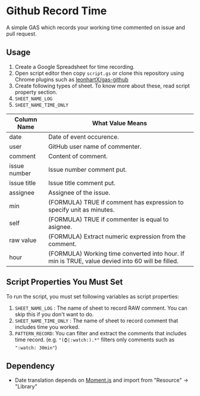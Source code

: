 # Github Record Time

A simple GAS which records your working time commented on issue and pull request.

## Usage

1. Create a Google Spreadsheet for time recording.
1. Open script editor then copy `script.gs` or clone this repository using Chrome plugins such as [leonhartX/gas\-github](https://github.com/leonhartX/gas-github)
1. Create following types of sheet. To know more about these, read script property section.
  1. `SHEET_NAME_LOG`
  1. `SHEET_NAME_TIME_ONLY`


| Column Name | What Value Means |
----|----
| date         | Date of event occurence. |
| user         | GitHub user name of commenter. |
| comment      | Content of comment. |
| issue number | Issue number comment put. |
| issue title  | Issue title comment put. |
| assignee     | Assignee of the issue. |
| min          | (FORMULA) TRUE if comment has expression to specify unit as minutes. |
| self         | (FORMULA) TRUE if commenter is equal to asignee. |
| raw value    | (FORMULA) Extract numeric expression from the comment. |
| hour         | (FORMULA) Working time converted into hour. If min is TRUE, value devied into 60 will be filled. |

## Script Properties You Must Set

To run the script, you must set following variables as script properties:

1. `SHEET_NAME_LOG` : The name of sheet to record RAW comment. You can skip this if you don't want to do.
1. `SHEET_NAME_TIME_ONLY` : The name of sheet to record comment that includes time you worked.
1. `PATTERN_RECORD`: You can filter and extract the comments that includes time record. (e.g. `"(⌚|:watch:).*"` filters only comments such as `":watch: 30min"`)

## Dependency

- Date translation depends on [Moment.js](https://script.google.com/macros/library/versions/d/15hgNOjKHUG4UtyZl9clqBbl23sDvWMS8pfDJOyIapZk5RBqwL3i-rlCo) and import from "Resource" -> "Library"

